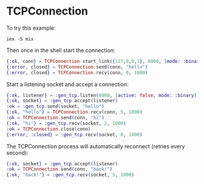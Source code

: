 TCPConnection
=============

To try this example:
```
iex -S mix
```

Then once in the shell start the connection:
```elixir
{:ok, conn} = TCPConnection.start_link({127,0,0,1}, 8000, [mode: :binary], 1000)
{:error, closed} = TCPConnection.send(conn, "hello")
{:error, closed} = TCPConnection.recv(conn, 0, 1000)
```
Start a listening socket and accept a connection:
```elixir
{:ok, listener} = :gen_tcp.listen(8000, [active: false, mode: :binary])
{:ok, socket} = :gen_tcp.accept(listener)
:ok = :gen_tcp.send(socket, "hello")
{:ok, "hello"} = TCPConnection.recv(conn, 5, 1000)
:ok = TCPConnection.send(conn, "hi")
{:ok, "hi"} = :gen_tcp.recv(socket, 2, 1000)
:ok = TCPConnection.close(conn)
{:error, :closed} = :gen_tcp.recv(socket, 0, 1000)
```
The TCPConnection process will automatically reconnect (retries every
second):
```elixir
{:ok, socket} = :gen_tcp.accept(listener)
:ok = TCPConnection.send(conn, "back!")
{:ok, "back!"} = :gen_tcp.recv(socket, 5, 1000)
```

